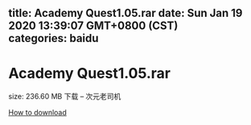
title: Academy Quest1.05.rar
date: Sun Jan 19 2020 13:39:07 GMT+0800 (CST)    
categories: baidu
---

# Academy Quest1.05.rar
size: 236.60 MB
 下载 – 次元老司机
 

[How to download](https://bpcam.bemobtrk.com/go/2ceec3aa-1ca2-46d6-b9ff-aaa5c184517c?jno=5383)